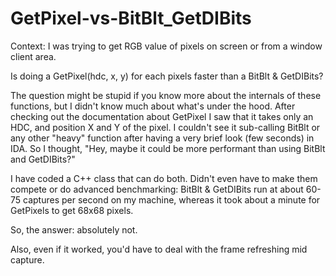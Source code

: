 # GetPixel-vs-BitBlt_GetDIBits
Context: I was trying to get RGB value of pixels on screen or from a window client area.

Is doing a GetPixel(hdc, x, y) for each pixels faster than a BitBlt &amp; GetDIBits?

The question might be stupid if you know more about the internals of these functions, but I didn't know much about what's under the hood.
After checking out the documentation about GetPixel I saw that it takes only an HDC, and position X and Y of the pixel.
I couldn't see it sub-calling BitBlt or any other "heavy" function after having a very brief look (few seconds) in IDA.
So I thought, "Hey, maybe it could be more performant than using BitBlt and GetDIBits?"

I have coded a C++ class that can do both.
Didn't even have to make them compete or do advanced benchmarking:
BitBlt & GetDIBits run at about 60-75 captures per second on my machine, whereas it took about a minute for GetPixels to get 68x68 pixels.

So, the answer: absolutely not.

Also, even if it worked, you'd have to deal with the frame refreshing mid capture.
